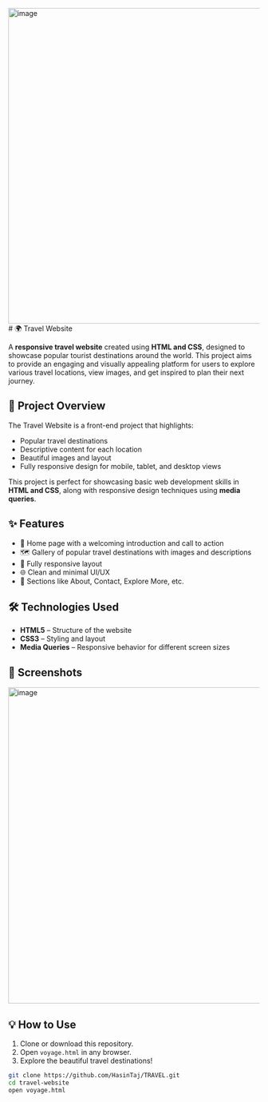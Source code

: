 <img width="1333" height="632" alt="image" src="https://github.com/user-attachments/assets/6e7e1d8b-0919-4949-a44a-3d5ce24e87a0" /># 🌍 Travel Website

A **responsive travel website** created using **HTML and CSS**, designed to showcase popular tourist destinations around the world. This project aims to provide an engaging and visually appealing platform for users to explore various travel locations, view images, and get inspired to plan their next journey.

## 🧭 Project Overview

The Travel Website is a front-end project that highlights:

- Popular travel destinations
- Descriptive content for each location
- Beautiful images and layout
- Fully responsive design for mobile, tablet, and desktop views

This project is perfect for showcasing basic web development skills in **HTML and CSS**, along with responsive design techniques using **media queries**.

## ✨ Features

- 🎯 Home page with a welcoming introduction and call to action
- 🗺️ Gallery of popular travel destinations with images and descriptions
- 📱 Fully responsive layout
- 🌐 Clean and minimal UI/UX
- 🧾 Sections like About, Contact, Explore More, etc. 

## 🛠️ Technologies Used

- **HTML5** – Structure of the website
- **CSS3** – Styling and layout
- **Media Queries** – Responsive behavior for different screen sizes

## 📸 Screenshots

<img width="1332" height="633" alt="image" src="https://github.com/user-attachments/assets/fb5be3ed-9914-428e-a4db-48eb20269eb7" />

## 💡 How to Use

1. Clone or download this repository.
2. Open `voyage.html` in any browser.
3. Explore the beautiful travel destinations!

```bash
git clone https://github.com/HasinTaj/TRAVEL.git
cd travel-website
open voyage.html

